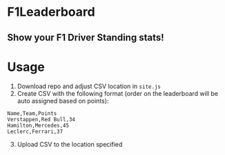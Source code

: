 # F1Leaderboard
## Show your F1 Driver Standing stats!

# Usage
1. Download repo and adjust CSV location in `site.js`
2. Create CSV with the following format (order on the leaderboard will be auto assigned based on points):
```
Name,Team,Points
Verstappen,Red Bull,34
Hamilton,Mercedes,45
Leclerc,Ferrari,37
```
3. Upload CSV to the location specified
